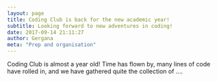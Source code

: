 ```yaml
---
layout: page
title: Coding Club is back for the new academic year!
subtitle: Looking forward to new adventures in coding!
date: 2017-09-14 21:11:27
author: Gergana
meta: "Prep and organisation"
---
```


Coding Club is almost a year old! Time has flown by, many lines of code have rolled in, and we have gathered quite the collection of ....

